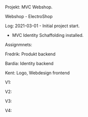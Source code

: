 Projekt: MVC Webshop.

Webshop - ElectroShop

Log:
2021-03-01 - Initial project start.
- MVC Identity Schaffolding installed.




Assignmnets:

Fredrik:
Produkt backend 

Bardia:
Identity backend

Kent:
Logo, Webdesign frontend


V1:

V2:

V3:

V4:

